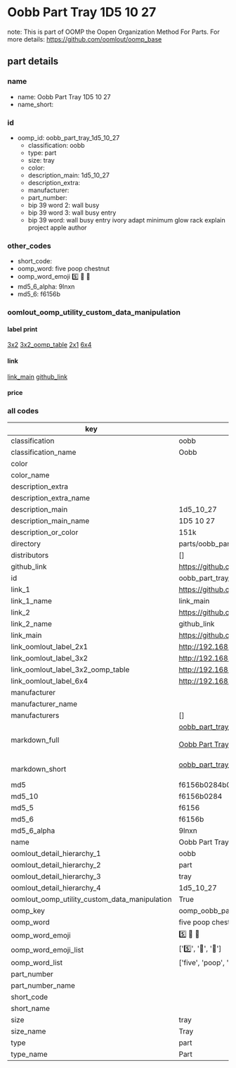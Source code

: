 # Oobb Part Tray 1D5 10 27  

note: This is part of OOMP the Oopen Organization Method For Parts. For more details: https://github.com/oomlout/oomp_base

##  part details





### name
* name: Oobb Part Tray 1D5 10 27
* name_short: 
### id
* oomp_id: oobb_part_tray_1d5_10_27
  * classification: oobb
  * type: part
  * size: tray
  * color: 
  * description_main: 1d5_10_27
  * description_extra: 
  * manufacturer: 
  * part_number: 
  * bip 39 word 2: wall busy
  * bip 39 word 3: wall busy entry
  * bip 39 word: wall busy entry ivory adapt minimum glow rack explain project apple author

### other_codes
* short_code: 
* oomp_word: five poop chestnut
* oomp_word_emoji :five: :poop: :chestnut:
* md5_6_alpha: 9lnxn
* md5_6: f6156b






### oomlout_oomp_utility_custom_data_manipulation
#### label print
[3x2](http://192.168.1.245:1112/?label=oomp%209lnxn)
[3x2_oomp_table](http://192.168.1.107:1112/?label=oomp%209lnxn)
[2x1](http://192.168.1.242:1112/?label=oomp%209lnxn)
[6x4](http://192.168.1.55:1112/?label=oomp%209lnxn)    

#### link

[link_main](https://github.com/oomlout/oomlout_oomp_current_version_messy/tree/main/parts/oobb_part_tray_1d5_10_27) [github_link](https://github.com/oomlout/oomlout_oomp_part_src/tree/main/parts/oobb_part_tray_1d5_10_27)                             

#### price







### all codes 
| key | value |  
| --- | --- |  
| classification | oobb |  
| classification_name | Oobb |  
| color |  |  
| color_name |  |  
| description_extra |  |  
| description_extra_name |  |  
| description_main | 1d5_10_27 |  
| description_main_name | 1D5 10 27 |  
| description_or_color | 151k |  
| directory | parts/oobb_part_tray_1d5_10_27 |  
| distributors | [] |  
| github_link | https://github.com/oomlout/oomlout_oomp_part_src/tree/main/parts/oobb_part_tray_1d5_10_27 |  
| id | oobb_part_tray_1d5_10_27 |  
| link_1 | https://github.com/oomlout/oomlout_oomp_current_version_messy/tree/main/parts/oobb_part_tray_1d5_10_27 |  
| link_1_name | link_main |  
| link_2 | https://github.com/oomlout/oomlout_oomp_part_src/tree/main/parts/oobb_part_tray_1d5_10_27 |  
| link_2_name | github_link |  
| link_main | https://github.com/oomlout/oomlout_oomp_current_version_messy/tree/main/parts/oobb_part_tray_1d5_10_27 |  
| link_oomlout_label_2x1 | http://192.168.1.242:1112/?label=oomp%209lnxn |  
| link_oomlout_label_3x2 | http://192.168.1.245:1112/?label=oomp%209lnxn |  
| link_oomlout_label_3x2_oomp_table | http://192.168.1.107:1112/?label=oomp%209lnxn |  
| link_oomlout_label_6x4 | http://192.168.1.55:1112/?label=oomp%209lnxn |  
| manufacturer |  |  
| manufacturer_name |  |  
| manufacturers | [] |  
| markdown_full | [oobb_part_tray_1d5_10_27](https://github.com/oomlout/oomlout_oomp_current_version_messy/tree/main/parts/oobb_part_tray_1d5_10_27)<br>[](https://github.com/oomlout/oomlout_oomp_current_version_messy/tree/main/parts/oobb_part_tray_1d5_10_27)<br>[Oobb Part Tray 1D5 10 27](https://github.com/oomlout/oomlout_oomp_current_version_messy/tree/main/parts/oobb_part_tray_1d5_10_27)<br><br> |  
| markdown_short | [oobb_part_tray_1d5_10_27](https://github.com/oomlout/oomlout_oomp_current_version_messy/tree/main/parts/oobb_part_tray_1d5_10_27)<br><br> |  
| md5 | f6156b0284b08c7a3401876e9747cfb5 |  
| md5_10 | f6156b0284 |  
| md5_5 | f6156 |  
| md5_6 | f6156b |  
| md5_6_alpha | 9lnxn |  
| name | Oobb Part Tray 1D5 10 27 |  
| oomlout_detail_hierarchy_1 | oobb |  
| oomlout_detail_hierarchy_2 | part |  
| oomlout_detail_hierarchy_3 | tray |  
| oomlout_detail_hierarchy_4 | 1d5_10_27 |  
| oomlout_oomp_utility_custom_data_manipulation | True |  
| oomp_key | oomp_oobb_part_tray_1d5_10_27 |  
| oomp_word | five poop chestnut |  
| oomp_word_emoji | :five: :poop: :chestnut: |  
| oomp_word_emoji_list | [':five:', ':poop:', ':chestnut:'] |  
| oomp_word_list | ['five', 'poop', 'chestnut'] |  
| part_number |  |  
| part_number_name |  |  
| short_code |  |  
| short_name |  |  
| size | tray |  
| size_name | Tray |  
| type | part |  
| type_name | Part |  
